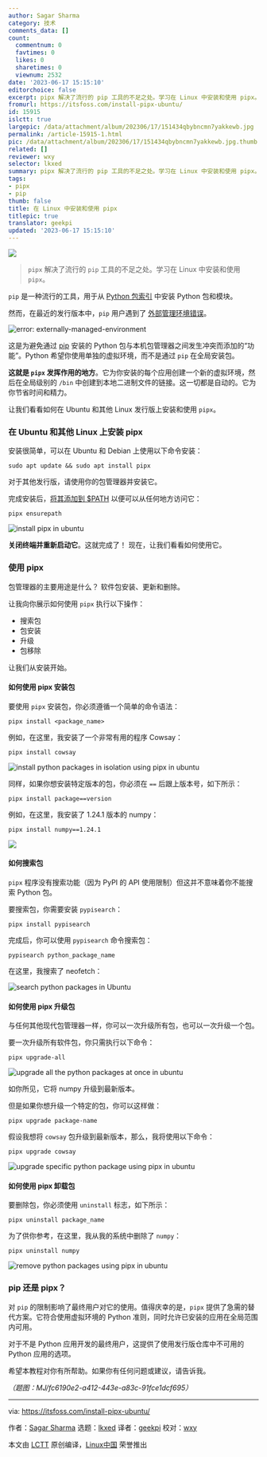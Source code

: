 ```yaml
---
author: Sagar Sharma
category: 技术
comments_data: []
count:
  commentnum: 0
  favtimes: 0
  likes: 0
  sharetimes: 0
  viewnum: 2532
date: '2023-06-17 15:15:10'
editorchoice: false
excerpt: pipx 解决了流行的 pip 工具的不足之处。学习在 Linux 中安装和使用 pipx。
fromurl: https://itsfoss.com/install-pipx-ubuntu/
id: 15915
islctt: true
largepic: /data/attachment/album/202306/17/151434qbybncmn7yakkewb.jpg
permalink: /article-15915-1.html
pic: /data/attachment/album/202306/17/151434qbybncmn7yakkewb.jpg.thumb.jpg
related: []
reviewer: wxy
selector: lkxed
summary: pipx 解决了流行的 pip 工具的不足之处。学习在 Linux 中安装和使用 pipx。
tags:
- pipx
- pip
thumb: false
title: 在 Linux 中安装和使用 pipx
titlepic: true
translator: geekpi
updated: '2023-06-17 15:15:10'
---
```


![](/data/attachment/album/202306/17/151434qbybncmn7yakkewb.jpg)



> 
> `pipx` 解决了流行的 `pip` 工具的不足之处。学习在 Linux 中安装和使用 `pipx`。
> 
> 
> 


`pip` 是一种流行的工具，用于从 [Python 包索引](https://pypi.org:443/) 中安装 Python 包和模块。


然而，在最近的发行版本中，`pip` 用户遇到了 [外部管理环境错误](https://itsfoss.com/externally-managed-environment/)。


![error: externally-managed-environment](/data/attachment/album/202306/17/151510wh9mqqy9z9qymy9h.png)


这是为避免通过 [pip](https://itsfoss.com/install-pip-ubuntu/) 安装的 Python 包与本机包管理器之间发生冲突而添加的“功能”。Python 希望你使用单独的虚拟环境，而不是通过 `pip` 在全局安装包。


**这就是 `pipx` 发挥作用的地方**。它为你安装的每个应用创建一个新的虚拟环境，然后在全局级别的 `/bin` 中创建到本地二进制文件的链接。这一切都是自动的。它为你节省时间和精力。


让我们看看如何在 Ubuntu 和其他 Linux 发行版上安装和使用 `pipx`。


### 在 Ubuntu 和其他 Linux 上安装 pipx


安装很简单，可以在 Ubuntu 和 Debian 上使用以下命令安装：



```
sudo apt update && sudo apt install pipx

```

对于其他发行版，请使用你的包管理器并安装它。


完成安装后，[将其添加到 $PATH](https://itsfoss.com/add-directory-to-path-linux/) 以便可以从任何地方访问它：



```
pipx ensurepath

```

![install pipx in ubuntu](/data/attachment/album/202306/17/151511rgrgcqp11qrgqlqt.png)


**关闭终端并重新启动它**。这就完成了！ 现在，让我们看看如何使用它。


### 使用 pipx


包管理器的主要用途是什么？ 软件包安装、更新和删除。


让我向你展示如何使用 `pipx` 执行以下操作：


* 搜索包
* 包安装
* 升级
* 包移除


让我们从安装开始。


#### 如何使用 pipx 安装包


要使用 `pipx` 安装包，你必须遵循一个简单的命令语法：



```
pipx install <package_name>

```

例如，在这里，我安装了一个非常有用的程序 Cowsay：



```
pipx install cowsay

```

![install python packages in isolation using pipx in ubuntu](/data/attachment/album/202306/17/151511f99wrri9iuhirw9p.png)


同样，如果你想安装特定版本的包，你必须在 `==` 后跟上版本号，如下所示：



```
pipx install package==version

```

例如，在这里，我安装了 1.24.1 版本的 numpy：



```
pipx install numpy==1.24.1

```

![](/data/attachment/album/202306/17/151511na8c6u74y9hh7ehb.png)


#### 如何搜索包


`pipx` 程序没有搜索功能（因为 PyPI 的 API 使用限制）但这并不意味着你不能搜索 Python 包。


要搜索包，你需要安装 `pypisearch`：



```
pipx install pypisearch

```

完成后，你可以使用 `pypisearch` 命令搜索包：



```
pypisearch python_package_name

```

在这里，我搜索了 neofetch：


![search python packages in Ubuntu](/data/attachment/album/202306/17/151512ovrlpilgvod9vv6v.png)


#### 如何使用 pipx 升级包


与任何其他现代包管理器一样，你可以一次升级所有包，也可以一次升级一个包。


要一次升级所有软件包，你只需执行以下命令：



```
pipx upgrade-all

```

![upgrade all the python packages at once in ubuntu](/data/attachment/album/202306/17/151512xfk2zf225kjdlz2d.png)


如你所见，它将 numpy 升级到最新版本。


但是如果你想升级一个特定的包，你可以这样做：



```
pipx upgrade package-name

```

假设我想将 `cowsay` 包升级到最新版本，那么，我将使用以下命令：



```
pipx upgrade cowsay

```

![upgrade specific python package using pipx in ubuntu](/data/attachment/album/202306/17/151512c364bt46cnx3m6b6.png)


#### 如何使用 pipx 卸载包


要删除包，你必须使用 `uninstall` 标志，如下所示：



```
pipx uninstall package_name

```

为了供你参考，在这里，我从我的系统中删除了 `numpy`：



```
pipx uninstall numpy

```

![remove python packages using pipx in ubuntu](/data/attachment/album/202306/17/151512gzovkc6v08ohdok2.png)


### pip 还是 pipx？


对 `pip` 的限制影响了最终用户对它的使用。值得庆幸的是，`pipx` 提供了急需的替代方案。它符合使用虚拟环境的 Python 准则，同时允许已安装的应用在全局范围内可用。


对于不是 Python 应用开发的最终用户，这提供了使用发行版仓库中不可用的 Python 应用的选项。


希望本教程对你有所帮助。如果你有任何问题或建议，请告诉我。


*（题图：MJ/fc6190e2-a412-443e-a83c-91fce1dcf695）*




---


via: <https://itsfoss.com/install-pipx-ubuntu/>


作者：[Sagar Sharma](https://itsfoss.com/author/sagar/) 选题：[lkxed](https://github.com/lkxed/) 译者：[geekpi](https://github.com/geekpi) 校对：[wxy](https://github.com/wxy)


本文由 [LCTT](https://github.com/LCTT/TranslateProject) 原创编译，[Linux中国](https://linux.cn/) 荣誉推出